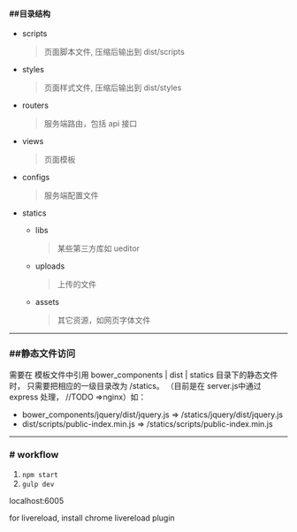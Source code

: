 

#### \#\#目录结构
- scripts

    > 页面脚本文件, 压缩后输出到 dist/scripts
- styles

    > 页面样式文件, 压缩后输出到 dist/styles
- routers

    > 服务端路由，包括 api 接口
- views

    > 页面模板
- configs

    > 服务端配置文件
- statics
    - libs

        > 某些第三方库如 ueditor
    - uploads

        > 上传的文件
    - assets

        > 其它资源，如网页字体文件

---
### \#\#静态文件访问
需要在 模板文件中引用 bower_components | dist | statics 目录下的静态文件时， 只需要把相应的一级目录改为 /statics。 （目前是在 server.js中通过 express 处理， //TODO =>nginx）如：

- bower_components/jquery/dist/jquery.js  => /statics/jquery/dist/jquery.js
- dist/scripts/public-index.min.js => /statics/scripts/public-index.min.js


---

### \# workflow
1. `npm start`
2. `gulp dev`

localhost:6005

for livereload, install chrome livereload plugin